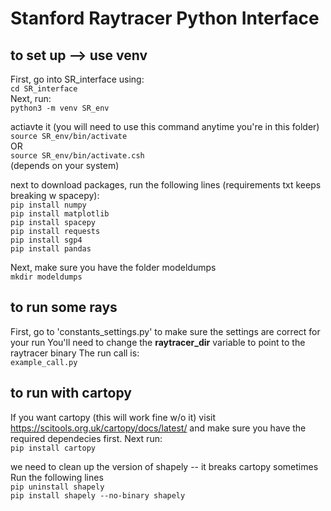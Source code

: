 # Stanford Raytracer Python Interface

## to set up --> use venv
First, go into SR_interface using:  
```cd SR_interface```  
Next, run:  
```python3 -m venv SR_env``` 

actiavte it (you will need to use this command anytime you're in this folder)  
```source SR_env/bin/activate```    
OR    
```source SR_env/bin/activate.csh```    
(depends on your system)

next to download packages, run the following lines (requirements txt keeps breaking w spacepy):   
```pip install numpy```  
```pip install matplotlib```  
```pip install spacepy```  
```pip install requests```  
```pip install sgp4```  
```pip install pandas```  


Next, make sure you have the folder modeldumps  
```mkdir modeldumps```  

## to run some rays
First, go to 'constants_settings.py' to make sure the settings are correct for your run
You'll need to change the **raytracer_dir** variable to point to the raytracer binary
The run call is:  
```example_call.py```  

## to run with cartopy   
If you want cartopy (this will work fine w/o it) visit https://scitools.org.uk/cartopy/docs/latest/ and make sure you have the required dependecies first. 
Next run:  
```pip install cartopy``` 

we need to clean up the version of shapely -- it breaks cartopy sometimes  
Run the following lines  
```pip uninstall shapely```  
```pip install shapely --no-binary shapely```  
